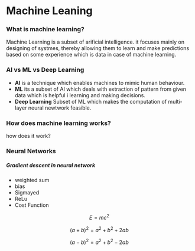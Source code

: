 # Machine Leaning

### What is machine learning?

Machine Learning is a subset of arificial intelligence. it focuses mainly on designing of systmes, thereby allowing them to learn and make predictions based on some experience which is data in case of machine learning.

### AI vs ML vs Deep Learning

- **AI** is a technique which enables machines to mimic human behaviour.
- **ML** its a subset of AI which deals with extraction of pattern from given data which is helpful i learning and making decisions.
- **Deep Learning** Subset of ML which makes the computation of multi-layer neural newtwork feasible.

### How does machine learning works?

how does it work?





### Neural Networks

##### Gradient descent in neural network

- weighted sum
- bias
- Sigmayed 
- ReLu
- Cost Function



$$E=mc^2$$

$$(a+b)^2=a^2+b^2+2ab$$

$$(a-b)^2=a^2+b^2-2ab$$

